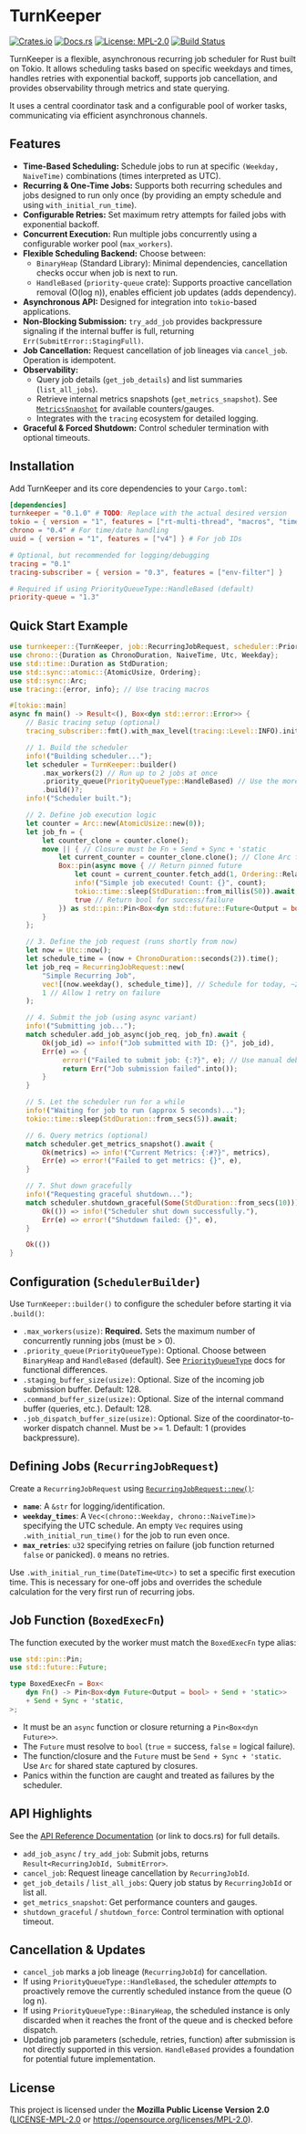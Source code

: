 # TurnKeeper

[![Crates.io](https://img.shields.io/crates/v/turnkeeper.svg)](https://crates.io/crates/turnkeeper) <!-- TODO: Replace with actual badge once published -->
[![Docs.rs](https://docs.rs/turnkeeper/badge.svg)](https://docs.rs/turnkeeper) <!-- TODO: Replace with actual badge once published -->
[![License: MPL-2.0](https://img.shields.io/badge/License-MPL--2.0-brightgreen.svg)](https://opensource.org/licenses/MPL-2.0)
[![Build Status](https://github.com/your_username/turnkeeper/actions/workflows/rust.yml/badge.svg)](https://github.com/your_username/turnkeeper/actions/workflows/rust.yml) <!-- TODO: Replace with your repo URL -->

TurnKeeper is a flexible, asynchronous recurring job scheduler for Rust built on Tokio. It allows scheduling tasks based on specific weekdays and times, handles retries with exponential backoff, supports job cancellation, and provides observability through metrics and state querying.

It uses a central coordinator task and a configurable pool of worker tasks, communicating via efficient asynchronous channels.

## Features

*   **Time-Based Scheduling:** Schedule jobs to run at specific `(Weekday, NaiveTime)` combinations (times interpreted as UTC).
*   **Recurring & One-Time Jobs:** Supports both recurring schedules and jobs designed to run only once (by providing an empty schedule and using `with_initial_run_time`).
*   **Configurable Retries:** Set maximum retry attempts for failed jobs with exponential backoff.
*   **Concurrent Execution:** Run multiple jobs concurrently using a configurable worker pool (`max_workers`).
*   **Flexible Scheduling Backend:** Choose between:
    *   `BinaryHeap` (Standard Library): Minimal dependencies, cancellation checks occur when job is next to run.
    *   `HandleBased` (`priority-queue` crate): Supports proactive cancellation removal (O(log n)), enables efficient job updates (adds dependency).
*   **Asynchronous API:** Designed for integration into `tokio`-based applications.
*   **Non-Blocking Submission:** `try_add_job` provides backpressure signaling if the internal buffer is full, returning `Err(SubmitError::StagingFull)`.
*   **Job Cancellation:** Request cancellation of job lineages via `cancel_job`. Operation is idempotent.
*   **Observability:**
    *   Query job details (`get_job_details`) and list summaries (`list_all_jobs`).
    *   Retrieve internal metrics snapshots (`get_metrics_snapshot`). See [`MetricsSnapshot`](https://docs.rs/turnkeeper/latest/turnkeeper/struct.MetricsSnapshot.html) for available counters/gauges. <!-- TODO: Update docs link -->
    *   Integrates with the `tracing` ecosystem for detailed logging.
*   **Graceful & Forced Shutdown:** Control scheduler termination with optional timeouts.

## Installation

Add TurnKeeper and its core dependencies to your `Cargo.toml`:

```toml
[dependencies]
turnkeeper = "0.1.0" # TODO: Replace with the actual desired version
tokio = { version = "1", features = ["rt-multi-thread", "macros", "time"] } # Tokio is required
chrono = "0.4" # For time/date handling
uuid = { version = "1", features = ["v4"] } # For job IDs

# Optional, but recommended for logging/debugging
tracing = "0.1"
tracing-subscriber = { version = "0.3", features = ["env-filter"] }

# Required if using PriorityQueueType::HandleBased (default)
priority-queue = "1.3"
```

## Quick Start Example

```rust
use turnkeeper::{TurnKeeper, job::RecurringJobRequest, scheduler::PriorityQueueType};
use chrono::{Duration as ChronoDuration, NaiveTime, Utc, Weekday};
use std::time::Duration as StdDuration;
use std::sync::atomic::{AtomicUsize, Ordering};
use std::sync::Arc;
use tracing::{error, info}; // Use tracing macros

#[tokio::main]
async fn main() -> Result<(), Box<dyn std::error::Error>> {
    // Basic tracing setup (optional)
    tracing_subscriber::fmt().with_max_level(tracing::Level::INFO).init();

    // 1. Build the scheduler
    info!("Building scheduler...");
    let scheduler = TurnKeeper::builder()
        .max_workers(2) // Run up to 2 jobs at once
        .priority_queue(PriorityQueueType::HandleBased) // Use the more feature-rich queue
        .build()?;
    info!("Scheduler built.");

    // 2. Define job execution logic
    let counter = Arc::new(AtomicUsize::new(0));
    let job_fn = {
        let counter_clone = counter.clone();
        move || { // Closure must be Fn + Send + Sync + 'static
            let current_counter = counter_clone.clone(); // Clone Arc for the async block
            Box::pin(async move { // Return pinned future
                let count = current_counter.fetch_add(1, Ordering::Relaxed) + 1;
                info!("Simple job executed! Count: {}", count);
                tokio::time::sleep(StdDuration::from_millis(50)).await; // Simulate work
                true // Return bool for success/failure
            }) as std::pin::Pin<Box<dyn std::future::Future<Output = bool> + Send>>
        }
    };

    // 3. Define the job request (runs shortly from now)
    let now = Utc::now();
    let schedule_time = (now + ChronoDuration::seconds(2)).time();
    let job_req = RecurringJobRequest::new(
        "Simple Recurring Job",
        vec![(now.weekday(), schedule_time)], // Schedule for today, ~2s from now
        1 // Allow 1 retry on failure
    );

    // 4. Submit the job (using async variant)
    info!("Submitting job...");
    match scheduler.add_job_async(job_req, job_fn).await {
        Ok(job_id) => info!("Job submitted with ID: {}", job_id),
        Err(e) => {
             error!("Failed to submit job: {:?}", e); // Use manual debug for SubmitError
             return Err("Job submission failed".into());
        }
    }

    // 5. Let the scheduler run for a while
    info!("Waiting for job to run (approx 5 seconds)...");
    tokio::time::sleep(StdDuration::from_secs(5)).await;

    // 6. Query metrics (optional)
    match scheduler.get_metrics_snapshot().await {
        Ok(metrics) => info!("Current Metrics: {:#?}", metrics),
        Err(e) => error!("Failed to get metrics: {}", e),
    }

    // 7. Shut down gracefully
    info!("Requesting graceful shutdown...");
    match scheduler.shutdown_graceful(Some(StdDuration::from_secs(10))).await {
        Ok(()) => info!("Scheduler shut down successfully."),
        Err(e) => error!("Shutdown failed: {}", e),
    }

    Ok(())
}
```

## Configuration (`SchedulerBuilder`)

Use `TurnKeeper::builder()` to configure the scheduler before starting it via `.build()`:

*   `.max_workers(usize)`: **Required.** Sets the maximum number of concurrently running jobs (must be > 0).
*   `.priority_queue(PriorityQueueType)`: Optional. Choose between `BinaryHeap` and `HandleBased` (default). See [`PriorityQueueType`](https://docs.rs/turnkeeper/latest/turnkeeper/enum.PriorityQueueType.html) docs for functional differences. <!-- TODO: Update docs link -->
*   `.staging_buffer_size(usize)`: Optional. Size of the incoming job submission buffer. Default: 128.
*   `.command_buffer_size(usize)`: Optional. Size of the internal command buffer (queries, etc.). Default: 128.
*   `.job_dispatch_buffer_size(usize)`: Optional. Size of the coordinator-to-worker dispatch channel. Must be >= 1. Default: 1 (provides backpressure).

## Defining Jobs (`RecurringJobRequest`)

Create a `RecurringJobRequest` using [`RecurringJobRequest::new()`](https://docs.rs/turnkeeper/latest/turnkeeper/struct.RecurringJobRequest.html#method.new): <!-- TODO: Update docs link -->

*   **`name`**: A `&str` for logging/identification.
*   **`weekday_times`**: A `Vec<(chrono::Weekday, chrono::NaiveTime)>` specifying the UTC schedule. An empty `Vec` requires using `.with_initial_run_time()` for the job to run even once.
*   **`max_retries`**: `u32` specifying retries on failure (job function returned `false` or panicked). `0` means no retries.

Use `.with_initial_run_time(DateTime<Utc>)` to set a specific first execution time. This is necessary for one-off jobs and overrides the schedule calculation for the very first run of recurring jobs.

## Job Function (`BoxedExecFn`)

The function executed by the worker must match the `BoxedExecFn` type alias:

```rust
use std::pin::Pin;
use std::future::Future;

type BoxedExecFn = Box<
    dyn Fn() -> Pin<Box<dyn Future<Output = bool> + Send + 'static>>
    + Send + Sync + 'static,
>;
```

*   It must be an `async` function or closure returning a `Pin<Box<dyn Future>>`.
*   The `Future` must resolve to `bool` (`true` = success, `false` = logical failure).
*   The function/closure and the `Future` must be `Send + Sync + 'static`. Use `Arc` for shared state captured by closures.
*   Panics within the function are caught and treated as failures by the scheduler.

## API Highlights

See the [API Reference Documentation](API_REFERENCE.md) (or link to docs.rs) for full details. <!-- TODO: Link API Ref -->

*   `add_job_async` / `try_add_job`: Submit jobs, returns `Result<RecurringJobId, SubmitError>`.
*   `cancel_job`: Request lineage cancellation by `RecurringJobId`.
*   `get_job_details` / `list_all_jobs`: Query job status by `RecurringJobId` or list all.
*   `get_metrics_snapshot`: Get performance counters and gauges.
*   `shutdown_graceful` / `shutdown_force`: Control termination with optional timeout.

## Cancellation & Updates

*   `cancel_job` marks a job lineage (`RecurringJobId`) for cancellation.
*   If using `PriorityQueueType::HandleBased`, the scheduler *attempts* to proactively remove the currently scheduled instance from the queue (O log n).
*   If using `PriorityQueueType::BinaryHeap`, the scheduled instance is only discarded when it reaches the front of the queue and is checked before dispatch.
*   Updating job parameters (schedule, retries, function) after submission is not directly supported in this version. `HandleBased` provides a foundation for potential future implementation.

## License

This project is licensed under the **Mozilla Public License Version 2.0** ([LICENSE-MPL-2.0](LICENSE-MPL-2.0) or https://opensource.org/licenses/MPL-2.0).
